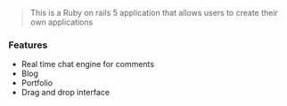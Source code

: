 
> This is a Ruby on rails 5 application that allows users to create their own applications

### Features

- Real time chat engine for comments
- Blog
- Portfolio
- Drag and drop interface